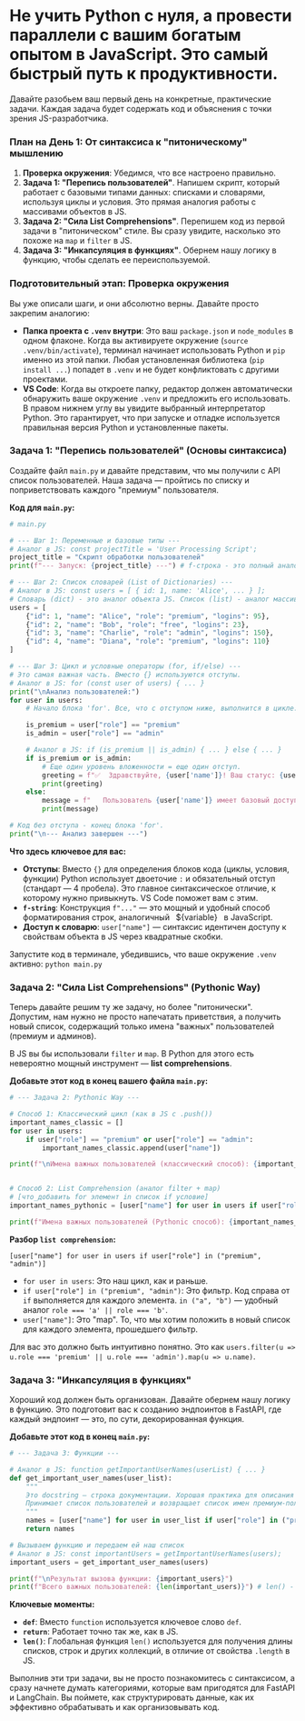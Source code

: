# Не учить Python с нуля, а провести параллели с вашим богатым опытом в JavaScript. Это самый быстрый путь к продуктивности.

Давайте разобьем ваш первый день на конкретные, практические задачи. Каждая задача будет содержать код и объяснения с точки зрения JS-разработчика.

### План на День 1: От синтаксиса к "питоническому" мышлению

1. **Проверка окружения**: Убедимся, что все настроено правильно.
2. **Задача 1: "Перепись пользователей"**. Напишем скрипт, который работает с базовыми типами данных: списками и словарями, используя циклы и условия. Это прямая аналогия работы с массивами объектов в JS.
3. **Задача 2: "Сила List Comprehensions"**. Перепишем код из первой задачи в "питоническом" стиле. Вы сразу увидите, насколько это похоже на `map` и `filter` в JS.
4. **Задача 3: "Инкапсуляция в функциях"**. Обернем нашу логику в функцию, чтобы сделать ее переиспользуемой.

### Подготовительный этап: Проверка окружения

Вы уже описали шаги, и они абсолютно верны. Давайте просто закрепим аналогию:

* **Папка проекта с `.venv` внутри**: Это ваш `package.json` и `node_modules` в одном флаконе. Когда вы активируете окружение (`source .venv/bin/activate`), терминал начинает использовать Python и `pip` именно из этой папки. Любая установленная библиотека (`pip install ...`) попадет в `.venv` и не будет конфликтовать с другими проектами.
* **VS Code**: Когда вы откроете папку, редактор должен автоматически обнаружить ваше окружение `.venv` и предложить его использовать. В правом нижнем углу вы увидите выбранный интерпретатор Python. Это гарантирует, что при запуске и отладке используется правильная версия Python и установленные пакеты.


### Задача 1: "Перепись пользователей" (Основы синтаксиса)

Создайте файл `main.py` и давайте представим, что мы получили с API список пользователей. Наша задача — пройтись по списку и поприветствовать каждого "премиум" пользователя.

**Код для `main.py`:**

```python
# main.py

# --- Шаг 1: Переменные и базовые типы ---
# Аналог в JS: const projectTitle = 'User Processing Script';
project_title = "Скрипт обработки пользователей"
print(f"--- Запуск: {project_title} ---") # f-строка - это полный аналог template literals `` в JS

# --- Шаг 2: Список словарей (List of Dictionaries) ---
# Аналог в JS: const users = [ { id: 1, name: 'Alice', ... } ];
# Словарь (dict) - это аналог объекта JS. Список (list) - аналог массива.
users = [
    {"id": 1, "name": "Alice", "role": "premium", "logins": 95},
    {"id": 2, "name": "Bob", "role": "free", "logins": 23},
    {"id": 3, "name": "Charlie", "role": "admin", "logins": 150},
    {"id": 4, "name": "Diana", "role": "premium", "logins": 110}
]

# --- Шаг 3: Цикл и условные операторы (for, if/else) ---
# Это самая важная часть. Вместо {} используются отступы.
# Аналог в JS: for (const user of users) { ... }
print("\nАнализ пользователей:")
for user in users:
    # Начало блока 'for'. Все, что с отступом ниже, выполнится в цикле.

    is_premium = user["role"] == "premium"
    is_admin = user["role"] == "admin"

    # Аналог в JS: if (is_premium || is_admin) { ... } else { ... }
    if is_premium or is_admin:
        # Еще один уровень вложенности = еще один отступ.
        greeting = f"✅  Здравствуйте, {user['name']}! Ваш статус: {user['role']}."
        print(greeting)
    else:
        message = f"   Пользователь {user['name']} имеет базовый доступ."
        print(message)

# Код без отступа - конец блока 'for'.
print("\n--- Анализ завершен ---")

```

**Что здесь ключевое для вас:**

* **Отступы**: Вместо `{}` для определения блоков кода (циклы, условия, функции) Python использует двоеточие `:` и обязательный отступ (стандарт — 4 пробела). Это главное синтаксическое отличие, к которому нужно привыкнуть. VS Code поможет вам с этим.
* **`f-string`**: Конструкция `f"..."` — это мощный и удобный способ форматирования строк, аналогичный ` `\${variable}` ` в JavaScript.
* **Доступ к словарю**: `user["name"]` — синтаксис идентичен доступу к свойствам объекта в JS через квадратные скобки.

Запустите код в терминале, убедившись, что ваше окружение `.venv` активно:
`python main.py`

### Задача 2: "Сила List Comprehensions" (Pythonic Way)

Теперь давайте решим ту же задачу, но более "питонически". Допустим, нам нужно не просто напечатать приветствия, а получить новый список, содержащий только имена "важных" пользователей (премиум и админов).

В JS вы бы использовали `filter` и `map`. В Python для этого есть невероятно мощный инструмент — **list comprehensions**.

**Добавьте этот код в конец вашего файла `main.py`:**

```python
# --- Задача 2: Pythonic Way ---

# Способ 1: Классический цикл (как в JS с .push())
important_names_classic = []
for user in users:
    if user["role"] == "premium" or user["role"] == "admin":
        important_names_classic.append(user["name"])

print(f"\nИмена важных пользователей (классический способ): {important_names_classic}")


# Способ 2: List Comprehension (аналог filter + map)
# [что_добавить for элемент in список if условие]
important_names_pythonic = [user["name"] for user in users if user["role"] in ("premium", "admin")]

print(f"Имена важных пользователей (Pythonic способ): {important_names_pythonic}")
```

**Разбор `list comprehension`:**

`[user["name"] for user in users if user["role"] in ("premium", "admin")]`

* `for user in users`: Это наш цикл, как и раньше.
* `if user["role"] in ("premium", "admin")`: Это фильтр. Код справа от `if` выполняется для каждого элемента. `in ("a", "b")` — удобный аналог `role === 'a' || role === 'b'`.
* `user["name"]`: Это "map". То, что мы хотим положить в новый список для каждого элемента, прошедшего фильтр.

Для вас это должно быть интуитивно понятно. Это как `users.filter(u => u.role === 'premium' || u.role === 'admin').map(u => u.name)`.

### Задача 3: "Инкапсуляция в функциях"

Хороший код должен быть организован. Давайте обернем нашу логику в функцию. Это подготовит вас к созданию эндпоинтов в FastAPI, где каждый эндпоинт — это, по сути, декорированная функция.

**Добавьте этот код в конец `main.py`:**

```python
# --- Задача 3: Функции ---

# Аналог в JS: function getImportantUserNames(userList) { ... }
def get_important_user_names(user_list):
    """
    Это docstring — строка документации. Хорошая практика для описания функции.
    Принимает список пользователей и возвращает список имен премиум-пользователей и админов.
    """
    names = [user["name"] for user in user_list if user["role"] in ("premium", "admin")]
    return names

# Вызываем функцию и передаем ей наш список
# Аналог в JS: const importantUsers = getImportantUserNames(users);
important_users = get_important_user_names(users)

print(f"\nРезультат вызова функции: {important_users}")
print(f"Всего важных пользователей: {len(important_users)}") # len() - аналог .length
```

**Ключевые моменты:**

* **`def`**: Вместо `function` используется ключевое слово `def`.
* **`return`**: Работает точно так же, как в JS.
* **`len()`**: Глобальная функция `len()` используется для получения длины списков, строк и других коллекций, в отличие от свойства `.length` в JS.

Выполнив эти три задачи, вы не просто познакомитесь с синтаксисом, а сразу начнете думать категориями, которые вам пригодятся для FastAPI и LangChain. Вы поймете, как структурировать данные, как их эффективно обрабатывать и как организовывать код.

